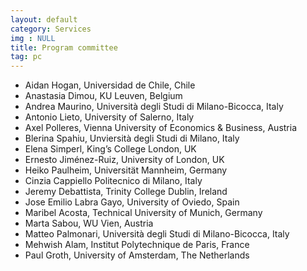 ```yaml
---
layout: default
category: Services
img : NULL
title: Program committee 
tag: pc
---
```

- Aidan Hogan, Universidad de Chile, Chile
- Anastasia Dimou, KU Leuven, Belgium
- Andrea Maurino, Università degli Studi di Milano-Bicocca, Italy
- Antonio Lieto, University of Salerno, Italy
- Axel Polleres, Vienna University of Economics \& Business, Austria
- Blerina Spahiu, Unviersità degli Studi di Milano, Italy
- Elena Simperl, King’s College London, UK
- Ernesto Jiménez-Ruiz, University of London, UK 
- Heiko Paulheim, Universität Mannheim, Germany
- Cinzia Cappiello Politecnico di Milano, Italy
- Jeremy Debattista, Trinity College Dublin, Ireland
- Jose Emilio Labra Gayo, University of Oviedo, Spain
- Maribel Acosta, Technical University of Munich, Germany
- Marta Sabou, WU Vien, Austria
- Matteo Palmonari, Università degli Studi di Milano-Bicocca, Italy
- Mehwish Alam, Institut Polytechnique de Paris, France
- Paul Groth, University of Amsterdam, The Netherlands